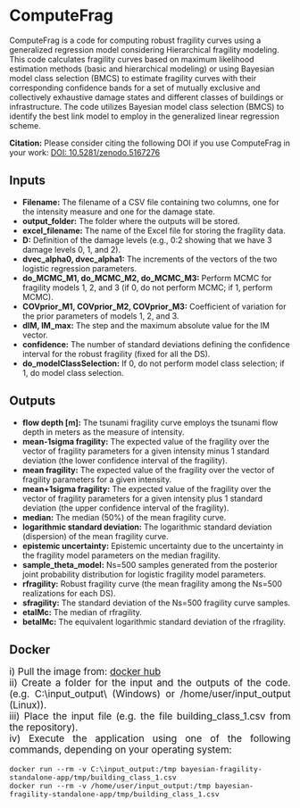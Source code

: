 # ComputeFrag

ComputeFrag is a code for computing robust fragility curves using a generalized regression model considering Hierarchical fragility modeling. This code calculates fragility curves based on maximum likelihood estimation methods (basic and hierarchical modeling) or using Bayesian model class selection (BMCS) to estimate fragility curves with their corresponding confidence bands for a set of mutually exclusive and collectively exhaustive damage states and different classes of buildings or infrastructure. The code utilizes Bayesian model class selection (BMCS) to identify the best link model to employ in the generalized linear regression scheme.

**Citation:** Please consider citing the following DOI if you use ComputeFrag in your work: [DOI: 10.5281/zenodo.5167276](https://doi.org/10.5281/zenodo.5167276)

## Inputs

- **Filename:** The filename of a CSV file containing two columns, one for the intensity measure and one for the damage state.
- **output_folder:** The folder where the outputs will be stored.
- **excel_filename:** The name of the Excel file for storing the fragility data.
- **D:** Definition of the damage levels (e.g., 0:2 showing that we have 3 damage levels 0, 1, and 2).
- **dvec_alpha0, dvec_alpha1:** The increments of the vectors of the two logistic regression parameters.
- **do_MCMC_M1, do_MCMC_M2, do_MCMC_M3:** Perform MCMC for fragility models 1, 2, and 3 (if 0, do not perform MCMC; if 1, perform MCMC).
- **COVprior_M1, COVprior_M2, COVprior_M3:** Coefficient of variation for the prior parameters of models 1, 2, and 3.
- **dIM, IM_max:** The step and the maximum absolute value for the IM vector.
- **confidence:** The number of standard deviations defining the confidence interval for the robust fragility (fixed for all the DS).
- **do_modelClassSelection:** If 0, do not perform model class selection; if 1, do model class selection.

## Outputs

- **flow depth [m]:** The tsunami fragility curve employs the tsunami flow depth in meters as the measure of intensity.
- **mean-1sigma fragility:** The expected value of the fragility over the vector of fragility parameters for a given intensity minus 1 standard deviation (the lower confidence interval of the fragility).
- **mean fragility:** The expected value of the fragility over the vector of fragility parameters for a given intensity.
- **mean+1sigma fragility:** The expected value of the fragility over the vector of fragility parameters for a given intensity plus 1 standard deviation (the upper confidence interval of the fragility).
- **median:** The median (50%) of the mean fragility curve.
- **logarithmic standard deviation:** The logarithmic standard deviation (dispersion) of the mean fragility curve.
- **epistemic uncertainty:** Epistemic uncertainty due to the uncertainty in the fragility model parameters on the median fragility.
- **sample_theta_model:** Ns=500 samples generated from the posterior joint probability distribution for logistic fragility model parameters.
- **rfragility:** Robust fragility curve (the mean fragility among the Ns=500 realizations for each DS).
- **sfragility:** The standard deviation of the Ns=500 fragility curve samples.
- **etaIMc:** The median of rfragility.
- **betaIMc:** The equivalent logarithmic standard deviation of the rfragility.

## Docker

<p style="text-align: justify;font-size: 17px" class="has-poppins-font-family">
i) Pull the image from: <a href="https://hub.docker.com/r/eurotsunamirisk/bayesian-fragility-standalone-app"> docker hub</a> 
<br>ii) Create a folder for the input and the outputs of the code. (e.g. C:\input_output\ (Windows) or /home/user/input_output (Linux)).
<br>iii) Place the input file (e.g. the file building_class_1.csv from the repository). 
<br>
iv) Execute the application using one of the following commands, depending on your operating system:
</p>
<p style="font-size: 15px" class="has-poppins-font-family">
<code>docker run --rm -v C:\input_output:/tmp bayesian-fragility-standalone-app/tmp/building_class_1.csv</code><br><code>docker run --rm -v /home/user/input_output:/tmp bayesian-fragility-standalone-app/tmp/building_class_1.csv</code>
</p>
